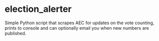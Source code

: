 # election_alerter
Simple Python script that scrapes AEC for updates on the vote counting, prints to console and can optionally email you when new numbers are published.
